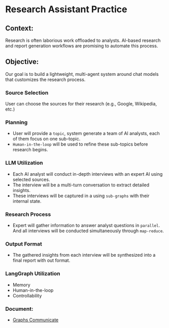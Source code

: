 # Research Assistant Practice
## Context:
Research is often laborious work offloaded to analysts. AI-based research and report generation workflows are promising to automate this process.

## Objective:
Our goal is to build a lightweight, multi-agent system around chat models that customizes the research process.

### Source Selection
User can choose the sources for their research (e.g., Google, Wikipedia, etc.)

### Planning
- User will provide a `topic`, system generate a team of AI analysts, each of them focus on one sub-topic.
- `Human-in-the-loop` will be used to refine these sub-topics before research begins.

### LLM Utilization
- Each AI analyst will conduct in-depth interviews with an expert AI using selected sources.
- The interview will be a multi-turn conversation to extract detailed insights.
- These interviews will be captured in a using `sub-graphs` with their internal state.

### Research Process
- Expert will gather information to answer analyst questions in `parallel`. And all interviews will be conducted simultaneously through `map-reduce`.

### Output Format
- The gathered insights from each interview will be synthesized into a final report with out format.

### LangGraph Utilization
- Memory
- Human-in-the-loop
- Controllability

### Document:
- [Graphs Communicate](https://whimsical.com/llm-practice-FXQKsCa4VDeRMqkNnc9J2y)